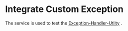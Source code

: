 # Integrate Custom Exception

The service is used to test the [Exception-Handler-Utlity](https://github.com/KomalJayswal/Exception-Handler-Utlity-2) .
